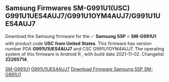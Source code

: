 <h2>Samsung Firmwares SM-G991U1(USC) G991U1UES4AUJ7/G991U1OYM4AUJ7/G991U1UES4AUJ7</h2>
Download the Samsung firmware for the ✅ <strong>Samsung SSP </strong> ⭐ <strong>SM-G991U1</strong> with product code <strong>USC</strong> <strong> from United States</strong>. This firmware has version number PDA <strong>G991U1UES4AUJ7</strong> and CSC G991U1OYM4AUJ7. The operating system of this firmware is Android R , with build date 2021-11-02. Changelist <strong>22265714</strong>.


[SM-G991U1](https://samfirm.shop/samsung/model/SM-G991U1)
[G991U1UES4AUJ7](https://samfirm.shop/samsung/pda/G991U1UES4AUJ7)
[Download Firmware Samsung SSP SM-G991U1](https://samfirm.shop/samsung/firmware/470605)
